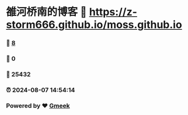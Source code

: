 # 雒河桥南的博客 :link: https://z-storm666.github.io/moss.github.io 
### :page_facing_up: [8](https://z-storm666.github.io/moss.github.io/tag.html) 
### :speech_balloon: 0 
### :hibiscus: 25432 
### :alarm_clock: 2024-08-07 14:54:14 
### Powered by :heart: [Gmeek](https://github.com/Meekdai/Gmeek)
